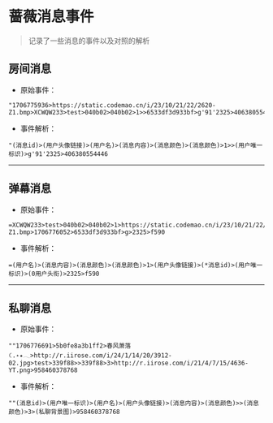 # 蔷薇消息事件

> 记录了一些消息的事件以及对照的解析

## 房间消息

- 原始事件：
```
"1706775936>https://static.codemao.cn/i/23/10/21/22/2620-Z1.bmp>XCWQW233>test>040b02>040b02>1>>6533df3d933bf>g'91'2325>406380554446
```

- 事件解析：
```
"(消息id)>(用户头像链接)>(用户名)>(消息内容)>(消息颜色)>(消息颜色)>1>>(用户唯一标识)>g'91'2325>406380554446
```

---

## 弹幕消息

- 原始事件：
```
=XCWQW233>test>040b02>040b02>1>https://static.codemao.cn/i/23/10/21/22/2620-Z1.bmp>1706776052>6533df3d933bf>g>2325>f590
```

- 事件解析：
```
=(用户名)>(消息内容)>(消息颜色)>(消息颜色)>1>(用户头像链接)>(*消息id)>(用户唯一标识)>(0用户头衔)>2325>f590
```

---

## 私聊消息

- 原始事件：
```
""1706776691>5b0fe8a3b1ff2>春风萧落☾.‎˖٭𓂃>http://r.iirose.com/i/24/1/14/20/3912-02.jpg>test>339f88>>339f88>3>http://r.iirose.com/i/21/4/7/15/4636-YT.png>958460378768
```

- 事件解析：
```
""(消息id)>(用户唯一标识)>(用户名)>(用户头像链接)>(消息内容)>(消息颜色)>>(消息颜色)>3>(私聊背景图)>958460378768
```